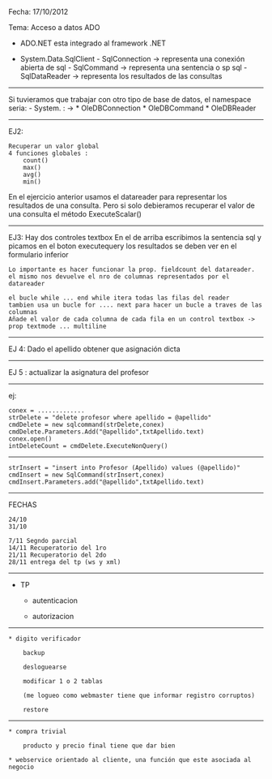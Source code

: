 Fecha: 17/10/2012

Tema: Acceso a datos ADO

+ ADO.NET esta integrado al framework .NET

+	System.Data.SqlClient
		-	SqlConnection -> representa una conexión abierta de sql
		-	SqlCommand ->	representa una sentencia o sp sql
		- SqlDataReader -> representa los resultados de las consultas

---
Si tuvieramos que trabajar con otro tipo de base de datos, el namespace seria:
	- System.<data db> : -> 
													 * OleDBConnection
													 * OleDBCommand
													 * OleDBReader

---

EJ2:

	Recuperar un valor global
	4 funciones globales :
		count()
		max()
		avg()
		min()

En el ejercicio anterior usamos el datareader para representar los resultados de una consulta. 
Pero si solo debieramos recuperar el valor de una consulta el método ExecuteScalar()

---
EJ3:
	Hay dos controles textbox
	En el de arriba escribimos la sentencia sql y picamos en el boton executequery
	los resultados se deben ver en el formulario inferior
	
	Lo importante es hacer funcionar la prop. fieldcount del datareader.
	el mismo nos devuelve el nro de columnas representados por el datareader

	el bucle while ... end while itera todas las filas del reader
	tambien usa un bucle for .... next para hacer un bucle a traves de las columnas
	Añade el valor de cada columna de cada fila en un control textbox -> prop textmode ... multiline


---
EJ 4:
	Dado el apellido obtener que asignación dicta

---

EJ 5 :
actualizar la asignatura del profesor


---
ej:

	conex = .............
	strDelete = "delete profesor where apellido = @apellido"
	cmdDelete = new sqlcommand(strDelete,conex)
	cmdDelete.Parameters.Add("@apellido",txtApellido.text)
	conex.open()
	intDeleteCount = cmdDelete.ExecuteNonQuery()

---------------------------

	strInsert = "insert into Profesor (Apellido) values (@apellido)"
	cmdInsert = new SqlCommand(strInsert,conex)
	cmdInsert.Parameters.add("@apellido",txtApellido.text)



---

FECHAS

	24/10
	31/10

	7/11 Segndo parcial
	14/11 Recuperatorio del 1ro
	21/11 Recuperatorio del 2do
	28/11 entrega del tp (ws y xml)


----


+ TP

	* autenticacion

	* autorizacion

---
	* digito verificador

		backup

		desloguearse

		modificar 1 o 2 tablas

		(me logueo como webmaster tiene que informar registro corruptos)

		restore

---
	* compra trivial
	
		producto y precio final tiene que dar bien

	* webservice orientado al cliente, una función que este asociada al negocio
	





